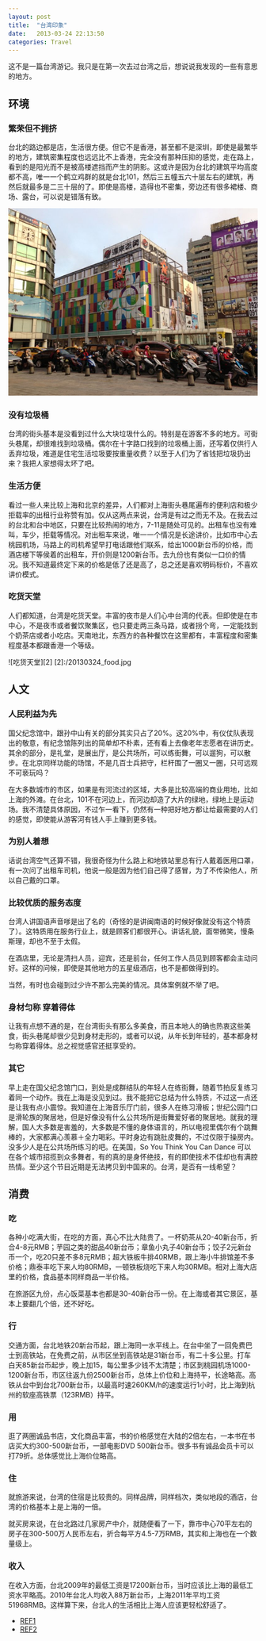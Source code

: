 ```yaml
---
layout: post
title:  "台湾印象"
date:   2013-03-24 22:13:50
categories: Travel
---
```



这不是一篇台湾游记。我只是在第一次去过台湾之后，想说说我发现的一些有意思的地方。

## 环境

### 繁荣但不拥挤
台北的路边都是店，生活很方便。但它不是香港，甚至都不是深圳，即使是最繁华的地方，建筑密集程度也远远比不上香港，完全没有那种压抑的感觉，走在路上，看到的是阳光而不是被高楼遮挡而产生的阴影。这或许是因为台北的建筑平均高度都不高，唯一一个鹤立鸡群的就是台北101，然后三五幢五六十层左右的建筑，再然后就最多是二三十层的了。即使是高楼，造得也不密集，旁边还有很多裙楼、商场、露台，可以说是错落有致。

![西门町街景](/images/20130324_ximenting.jpg)

### 没有垃圾桶
台湾的街头基本是没看到过什么大块垃圾什么的。特别是在游客不多的地方。可街头巷尾，却很难找到垃圾桶。偶尔在十字路口找到的垃圾桶上面，还写着仅供行人丢弃垃圾，难道是住宅生活垃圾要按重量收费？以至于人们为了省钱把垃圾扔出来？我把人家想得太坏了吧。

### 生活方便

看过一些人来比较上海和北京的差异，人们都对上海街头巷尾遍布的便利店和极少拒载率的出租行业称赞有加。仅从这两点来说，台湾是有过之而无不及。在我去过的台北和台中地区，只要在比较热闹的地方，7-11是随处可见的。出租车也没有难叫，车少，拒载等情况。对出租车来说，唯一一个情况是长途讲价，比如市中心去桃园机场，马路上的司机希望早打电话跟他们联系，给出1000新台币的价格，而酒店楼下等侯着的出租车，开价则是1200新台币。去九份也有类似一口价的情况。我不知道最终定下来的价格是低了还是高了，总之还是喜欢明码标价，不喜欢讲价模式。


### 吃货天堂

人们都知道，台湾是吃货天堂。丰富的夜市是人们心中台湾的代表。但即使是在市中心，不是夜市或者餐饮聚集区，也只要走两三条马路，或者拐个弯，一定能找到个奶茶店或者小吃店。天南地北，东西方的各种餐饮在这里都有，丰富程度和密集程度基本都跟香港一个等级。

![吃货天堂][2]
[2]:/20130324_food.jpg

## 人文

### 人民利益为先
国父纪念馆中，跟孙中山有关的部分其实只占了20%。这20%中，有仪仗队表现出的敬意，有纪念馆陈列出的简单却不朴素，还有看上去像老年志愿者在讲历史。其余的部分，是礼堂，是展出厅，是公共场所，可以练街舞，可以遛狗，可以散步。在北京同样功能的场馆，不是几百士兵把守，栏杆围了一圈又一圈，只可远观不可亵玩吗？

在大多数城市的市区，如果是有河流过的区域，大多是比较高端的商业用地，比如上海的外滩。在台北，101不在河边上，而河边却造了大片的绿地，绿地上是运动场。我不清楚具体原因，不过乍一看下，仍然有一种把好地方都让给最需要的人们的感觉，即使能从游客河有钱人手上赚到更多钱。

### 为别人着想
话说台湾空气还算不错，我很奇怪为什么路上和地铁站里总有行人戴着医用口罩，有一次问了出租车司机，他说一般是因为他们自己得了感冒，为了不传染他人，所以自己戴的口罩。

### 比较优质的服务态度
台湾人讲国语声音嗲是出了名的（奇怪的是讲闽南语的时候好像就没有这个特质了）。这特质用在服务行业上，就是顾客们都很开心。讲话礼貌，面带微笑，慢条斯理，却也不至于太假。

在酒店里，无论是清扫人员，迎宾，还是前台，任何工作人员见到顾客都会主动问好。这样的问候，即使是其他地方的五星级酒店，也不是都做得到的。

当然，有时也会碰到过少许不那么完美的情况。具体案例就不举了吧。

### 身材匀称 穿着得体
让我有点想不通的是，在台湾街头有那么多美食，而且本地人的确也热衷这些美食，街头巷尾却很少见到身材走形的，或者可以说，从年长到年轻的，基本都身材匀称穿着得体。总之视觉感官还挺享受的。

### 其它
早上走在国父纪念馆门口，到处是成群结队的年轻人在练街舞，随着节拍反复练习着同一个动作。我在上海是没见到过。我不能把它总结为什么特质，不过这一点还是让我有点小震惊。我知道在上海音乐厅门前，很多人在练习滑板；世纪公园门口是滑轮族的聚居地，但是好像没有什么公共场所是街舞爱好者的聚居地。就我的理解，国人大多数是害羞的，大多数是不懂的身体语言的，所以电视里偶尔有个跳舞棒的，大家都满心羡慕＋全力喝彩。平时身边有跳肚皮舞的，不过仅限于操房内。没多少人是在公共场所练习的吧。在美国，So You Think You Can Dance 可以在各个城市招揽到众多舞者，有的真的是身怀绝技，有的即使技术不佳却也有满腔热情。至少这个节目近期是无法拷贝到中国来的。台湾，是否有一线希望？


## 消费

### 吃
各种小吃满大街，在吃的方面，真心不比大陆贵了。一杯奶茶从20-40新台币，折合4-8元RMB；芋园之类的甜品40新台币；章鱼小丸子40新台币；饺子2元新台币一个，吃20只差不多8元RMB；超大铁板牛排40RMB，跟上海小牛排馆差不多价格；鼎泰丰吃下来人均80RMB，一顿铁板烧吃下来人均30RMB。相对上海大店里的价格，食品基本同样商品一半价格。

在旅游区九份，点心饭菜基本也都是30-40新台币一份。在上海或者其它景区，基本上要翻几个倍，还不好吃。

### 行
交通方面，台北地铁20新台币起，跟上海同一水平线上。在台中坐了一回免费巴士到高铁站，在免费之前，从市区坐到高铁站是31新台币，有二十多公里。打车白天85新台币起步，晚上加15，每公里多少钱不太清楚；市区到桃园机场1000-1200新台币，市区往返九份2500新台币，总体上价位和上海持平，长途略高。高铁从台中到台北700新台币，以最高时速260KM/h的速度运行1小时，比上海到杭州的软座高铁票（123RMB）持平。

### 用
逛了两圈诚品书店，文化商品丰富，书的价格感觉在大陆的2倍左右，一本书在书店买大约300-500新台币，一部电影DVD 500新台币。很多书有诚品会员卡可以打79折。总体感觉比上海价位略高。

### 住
就旅游来说，台湾的住宿是比较贵的。同样品牌，同样档次，类似地段的酒店，台湾的价格基本上是上海的一倍。

就买房来说，在台北路过几家房产中介，就随便看了一下，靠市中心70平左右的房子在300-500万人民币左右，折合每平方4.5-7万RMB，其实和上海也在一个数量级上。



### 收入
在收入方面，台北2009年的最低工资是17200新台币，当时应该比上海的最低工资水平略高。2010年台北人均收入88万新台币，上海2011年平均工资51968RMB。这样算下来，台北人的生活相比上海人应该更轻松舒适了。

- [REF1](http://www.12333sh.gov.cn/200912333/2009xxgk/zhxx/gfxwj/ldbc/201203/t20120331_1137904.shtml) 
- [REF2](http://blog.longwin.com.tw/2011/10/2010-revenue-person-2011/)
